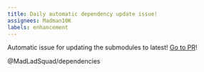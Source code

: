 ```yaml
---
title: Daily automatic dependency update issue!
assignees: Madman10K
labels: enhancement
---
```

Automatic issue for updating the submodules to latest! [Go to PR](https://github.com/MadLadSquad/SDL/compare/main...libsdl-org:SDL:main)!

@MadLadSquad/dependencies 
